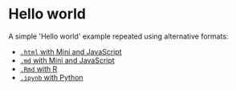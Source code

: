 # Hello world

A simple 'Hello world' example repeated using alternative formats: 

- [`.html` with Mini and JavaScript](hello-world.html)
- [`.md` with Mini and JavaScript](hello-world.md)
- [`.Rmd` with R](hello-world.Rmd)
- [`.ipynb` with Python](hello-world.ipynb)
